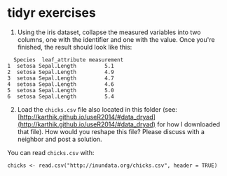 
# tidyr exercises

1. Using the iris dataset, collapse the measured variables into two columns, one with the identifier and one with the value. Once you're finished, the result should look like this:

```
  Species  leaf_attribute measurement
1  setosa Sepal.Length         5.1
2  setosa Sepal.Length         4.9
3  setosa Sepal.Length         4.7
4  setosa Sepal.Length         4.6
5  setosa Sepal.Length         5.0
6  setosa Sepal.Length         5.4
```

2. Load the `chicks.csv` file also located in this folder (see: [http://karthik.github.io/useR2014/#data_dryad](http://karthik.github.io/useR2014/#data_dryad) for how I downloaded that file). How would you reshape this file? Please discuss with a neighbor and post a solution.

You can read `chicks.csv` with:

```
chicks <- read.csv("http://inundata.org/chicks.csv", header = TRUE)
```


